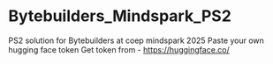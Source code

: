 # Bytebuilders_Mindspark_PS2
PS2 solution for Bytebuilders at coep mindspark 2025
Paste your own hugging face token 
Get token from - https://huggingface.co/
